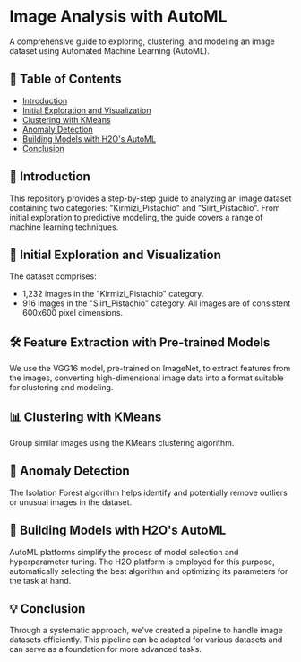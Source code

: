 # Image Analysis with AutoML

A comprehensive guide to exploring, clustering, and modeling an image dataset using Automated Machine Learning (AutoML).

## 📌 Table of Contents

- [Introduction](#-introduction)
- [Initial Exploration and Visualization](#-initial-exploration-and-visualization)
- [Clustering with KMeans](#-clustering-with-kmeans)
- [Anomaly Detection](#-anomaly-detection)
- [Building Models with H2O's AutoML](#-building-models-with-h2os-automl)
- [Conclusion](#-conclusion)

## 🚀 Introduction
This repository provides a step-by-step guide to analyzing an image dataset containing two categories: "Kirmizi_Pistachio" and "Siirt_Pistachio". From initial exploration to predictive modeling, the guide covers a range of machine learning techniques.

## 🧐 Initial Exploration and Visualization
The dataset comprises:
- 1,232 images in the "Kirmizi_Pistachio" category.
- 916 images in the "Siirt_Pistachio" category.
All images are of consistent 600x600 pixel dimensions.

## 🛠️ Feature Extraction with Pre-trained Models
We use the VGG16 model, pre-trained on ImageNet, to extract features from the images, converting high-dimensional image data into a format suitable for clustering and modeling.

## 📊 Clustering with KMeans
Group similar images using the KMeans clustering algorithm.

## 🚫 Anomaly Detection
The Isolation Forest algorithm helps identify and potentially remove outliers or unusual images in the dataset.

## 🤖 Building Models with H2O's AutoML
AutoML platforms simplify the process of model selection and hyperparameter tuning. The H2O platform is employed for this purpose, automatically selecting the best algorithm and optimizing its parameters for the task at hand.

## 💡 Conclusion
Through a systematic approach, we've created a pipeline to handle image datasets efficiently. This pipeline can be adapted for various datasets and can serve as a foundation for more advanced tasks.

